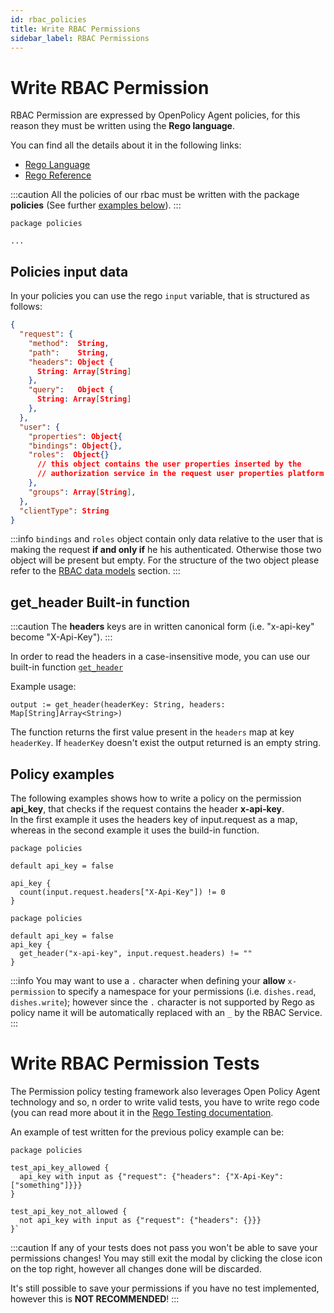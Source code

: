 ```yaml
---
id: rbac_policies
title: Write RBAC Permissions
sidebar_label: RBAC Permissions
---
```


# Write RBAC Permission

RBAC Permission are expressed by OpenPolicy Agent policies, for this reason they must be written using the **Rego language**.

You can find all the details about it in the following links:

- [Rego Language](https://www.openpolicyagent.org/docs/latest/policy-language/)
- [Rego Reference](https://www.openpolicyagent.org/docs/latest/policy-reference/)

:::caution
All the policies of our rbac must be written with the package **policies** (See further [examples below](#policy-examples)).
:::

```rego
package policies

...
```

## Policies input data

In your policies you can use the rego `input` variable, that is structured as follows:

```json
{
  "request": {
    "method":  String,
    "path":    String,
    "headers": Object {
      String: Array[String]
    },
    "query":   Object {
      String: Array[String]
    },
  },
  "user": {
    "properties": Object{
    "bindings": Object{}, 
    "roles":  Object{}
      // this object contains the user properties inserted by the
      // authorization service in the request user properties platform header 
    },
    "groups": Array[String],
  },
  "clientType": String
}
```

:::info
  `bindings` and `roles` object contain only data relative to the user that is making the request **if and only if** he his authenticated. Otherwise those two object will be present but empty. For the structure of the two object please refer to the [RBAC data models](./rbac#rbac-storage) section.
:::

## get_header Built-in function

:::caution
The **headers** keys are in written canonical form (i.e. "x-api-key" become "X-Api-Key"). 
:::

In order to read the headers in a case-insensitive mode, you can use our built-in function [`get_header`](#get_header-built-in-function)

Example usage:

```rego
output := get_header(headerKey: String, headers: Map[String]Array<String>) 
```

The function returns the first value present in the `headers` map at key `headerKey`. 
If `headerKey` doesn't exist the output returned is an empty string.

## Policy examples

The following examples shows how to write a policy on the permission **api_key**, that checks if the request contains the header **x-api-key**.\
In the first example it uses the headers key of input.request as a map, whereas in the second example it uses the build-in function.

```rego
package policies

default api_key = false

api_key {
  count(input.request.headers["X-Api-Key"]) != 0
}
```

```rego
package policies

default api_key = false
api_key {
  get_header("x-api-key", input.request.headers) != ""
}
```

:::info
You may want to use a `.` character when defining your **allow** `x-permission` to specify a namespace for your permissions (i.e. `dishes.read`, `dishes.write`); however since the `.` character is not supported by Rego as policy name it will be automatically replaced with an `_` by the RBAC Service.
:::

# Write RBAC Permission Tests

The Permission policy testing framework also leverages Open Policy Agent technology and so, n order to write valid tests, you have to write rego code (you can read more about it in the [Rego Testing documentation](https://www.openpolicyagent.org/docs/latest/policy-testing/).

An example of test written for the previous policy example can be:

```rego
package policies

test_api_key_allowed {
  api_key with input as {"request": {"headers": {"X-Api-Key": ["something"]}}}
}

test_api_key_not_allowed {
  not api_key with input as {"request": {"headers": {}}}
}`
```

:::caution
If any of your tests does not pass you won't be able to save your permissions changes! You may still exit the modal by clicking the close icon on the top right, however all changes done will be discarded.

It's still possible to save your permissions if you have no test implemented, however this is **NOT RECOMMENDED**!
:::
<br/>
